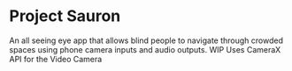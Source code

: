 # Project Sauron
An all seeing eye app that allows blind people to navigate through crowded spaces using phone camera inputs and audio outputs. 
WIP
Uses CameraX API for the Video Camera
